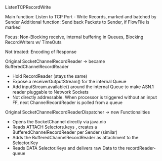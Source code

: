 ListenTCPRecordWrite

Main function: Listen to TCP Port - Write Records, marked and batched by Sender
Additional function: Send back Packets to Sender, if FlowFile is marked

Focus: Non-Blocking receive, internal buffering in Queues, Blocking RecordWriters w/ TimeOuts

Not treated: Encoding of Response

Original SocketChannelRecordReader -> became BufferedChannelRecordReader
* Hold RecordReader (stays the same)
* Expose a receiverOutputStream() for the internal Queue
* Add inputStream.available() around the internal Queue to make ASN.1 reader pluggable to Network Sockets
* Not directly addressable. When processor is triggered without an input FF, next ChannelRecordReader is polled from a queue

Original SocketChannelRecordReaderDispatcher -> new Functionalities
* Opens the SocketChannel directly via java.nio
* Reads ATTACH Selectors.keys , creates a BufferedChannelRecordReader per Sender (similar)
* Adds the BufferedChannelRecordReader as attachment to the Selector.Key
* Reads DATA Selector.Keys and delivers raw Data to the recordReader-queue

